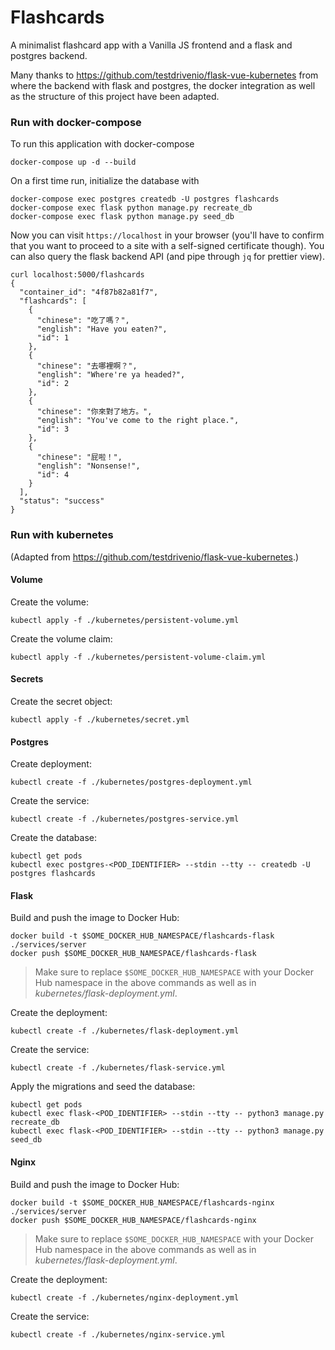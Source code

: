 # Flashcards

A minimalist flashcard app with a Vanilla JS frontend and a flask and postgres backend.

Many thanks to
https://github.com/testdrivenio/flask-vue-kubernetes
from where the backend with flask and postgres, the docker integration as well as the structure of this project have been adapted. 

### Run with docker-compose

To run this application with docker-compose
```
docker-compose up -d --build
```

On a first time run, initialize the database with
``` 
docker-compose exec postgres createdb -U postgres flashcards
docker-compose exec flask python manage.py recreate_db
docker-compose exec flask python manage.py seed_db 
``` 

Now you can visit `https://localhost` in your browser (you'll have to confirm that you want to proceed to a site with a self-signed certificate though). 
You can also query the flask backend API (and pipe through `jq` for prettier view).
```
curl localhost:5000/flashcards
{
  "container_id": "4f87b82a81f7",
  "flashcards": [
    {
      "chinese": "吃了嗎？",
      "english": "Have you eaten?",
      "id": 1
    },
    {
      "chinese": "去哪裡啊？",
      "english": "Where're ya headed?",
      "id": 2
    },
    {
      "chinese": "你來對了地方。",
      "english": "You've come to the right place.",
      "id": 3
    },
    {
      "chinese": "屁啦！",
      "english": "Nonsense!",
      "id": 4
    }
  ],
  "status": "success"
}
```

### Run with kubernetes

(Adapted from https://github.com/testdrivenio/flask-vue-kubernetes.)

#### Volume

Create the volume:
```
kubectl apply -f ./kubernetes/persistent-volume.yml
```

Create the volume claim:
```
kubectl apply -f ./kubernetes/persistent-volume-claim.yml
```

#### Secrets

Create the secret object:
```
kubectl apply -f ./kubernetes/secret.yml
```

#### Postgres

Create deployment:
```
kubectl create -f ./kubernetes/postgres-deployment.yml
```

Create the service:
```
kubectl create -f ./kubernetes/postgres-service.yml
```

Create the database:
```
kubectl get pods
kubectl exec postgres-<POD_IDENTIFIER> --stdin --tty -- createdb -U postgres flashcards
```

#### Flask

Build and push the image to Docker Hub:
```
docker build -t $SOME_DOCKER_HUB_NAMESPACE/flashcards-flask ./services/server
docker push $SOME_DOCKER_HUB_NAMESPACE/flashcards-flask
```

> Make sure to replace `$SOME_DOCKER_HUB_NAMESPACE` with your Docker Hub namespace in the above commands as well as in *kubernetes/flask-deployment.yml*.

Create the deployment:
```
kubectl create -f ./kubernetes/flask-deployment.yml
```

Create the service:
```
kubectl create -f ./kubernetes/flask-service.yml
```

Apply the migrations and seed the database:
```
kubectl get pods
kubectl exec flask-<POD_IDENTIFIER> --stdin --tty -- python3 manage.py recreate_db
kubectl exec flask-<POD_IDENTIFIER> --stdin --tty -- python3 manage.py seed_db
```

#### Nginx

Build and push the image to Docker Hub:
```
docker build -t $SOME_DOCKER_HUB_NAMESPACE/flashcards-nginx ./services/server
docker push $SOME_DOCKER_HUB_NAMESPACE/flashcards-nginx
```

> Make sure to replace `$SOME_DOCKER_HUB_NAMESPACE` with your Docker Hub namespace in the above commands as well as in *kubernetes/flask-deployment.yml*.

Create the deployment:
```
kubectl create -f ./kubernetes/nginx-deployment.yml
```

Create the service:
```
kubectl create -f ./kubernetes/nginx-service.yml
```
